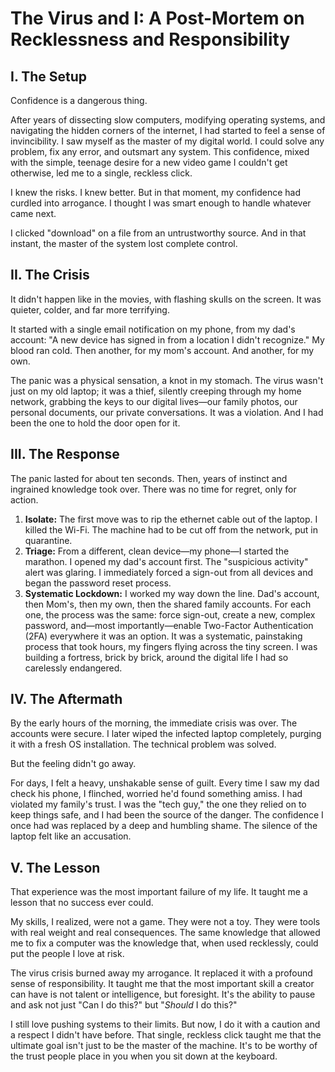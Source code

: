 # The Virus and I: A Post-Mortem on Recklessness and Responsibility

## I. The Setup

Confidence is a dangerous thing.

After years of dissecting slow computers, modifying operating systems, and navigating the hidden corners of the internet, I had started to feel a sense of invincibility. I saw myself as the master of my digital world. I could solve any problem, fix any error, and outsmart any system. This confidence, mixed with the simple, teenage desire for a new video game I couldn't get otherwise, led me to a single, reckless click.

I knew the risks. I knew better. But in that moment, my confidence had curdled into arrogance. I thought I was smart enough to handle whatever came next.

I clicked "download" on a file from an untrustworthy source. And in that instant, the master of the system lost complete control.

## II. The Crisis

It didn't happen like in the movies, with flashing skulls on the screen. It was quieter, colder, and far more terrifying.

It started with a single email notification on my phone, from my dad's account: "A new device has signed in from a location I didn't recognize." My blood ran cold. Then another, for my mom's account. And another, for my own.

The panic was a physical sensation, a knot in my stomach. The virus wasn't just on my old laptop; it was a thief, silently creeping through my home network, grabbing the keys to our digital lives—our family photos, our personal documents, our private conversations. It was a violation. And I had been the one to hold the door open for it.

## III. The Response

The panic lasted for about ten seconds. Then, years of instinct and ingrained knowledge took over. There was no time for regret, only for action.

1.  **Isolate:** The first move was to rip the ethernet cable out of the laptop. I killed the Wi-Fi. The machine had to be cut off from the network, put in quarantine.
2.  **Triage:** From a different, clean device—my phone—I started the marathon. I opened my dad's account first. The "suspicious activity" alert was glaring. I immediately forced a sign-out from all devices and began the password reset process.
3.  **Systematic Lockdown:** I worked my way down the line. Dad's account, then Mom's, then my own, then the shared family accounts. For each one, the process was the same: force sign-out, create a new, complex password, and—most importantly—enable Two-Factor Authentication (2FA) everywhere it was an option. It was a systematic, painstaking process that took hours, my fingers flying across the tiny screen. I was building a fortress, brick by brick, around the digital life I had so carelessly endangered.

## IV. The Aftermath

By the early hours of the morning, the immediate crisis was over. The accounts were secure. I later wiped the infected laptop completely, purging it with a fresh OS installation. The technical problem was solved.

But the feeling didn't go away.

For days, I felt a heavy, unshakable sense of guilt. Every time I saw my dad check his phone, I flinched, worried he'd found something amiss. I had violated my family's trust. I was the "tech guy," the one they relied on to keep things safe, and I had been the source of the danger. The confidence I once had was replaced by a deep and humbling shame. The silence of the laptop felt like an accusation.

## V. The Lesson

That experience was the most important failure of my life. It taught me a lesson that no success ever could.

My skills, I realized, were not a game. They were not a toy. They were tools with real weight and real consequences. The same knowledge that allowed me to fix a computer was the knowledge that, when used recklessly, could put the people I love at risk.

The virus crisis burned away my arrogance. It replaced it with a profound sense of responsibility. It taught me that the most important skill a creator can have is not talent or intelligence, but foresight. It's the ability to pause and ask not just "Can I do this?" but "*Should* I do this?"

I still love pushing systems to their limits. But now, I do it with a caution and a respect I didn't have before. That single, reckless click taught me that the ultimate goal isn't just to be the master of the machine. It's to be worthy of the trust people place in you when you sit down at the keyboard.
